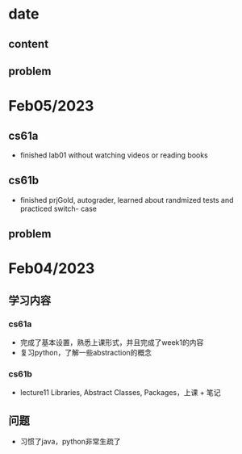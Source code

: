 # date
## content 
## problem
# Feb05/2023
## cs61a
* finished lab01 without watching videos or reading books
## cs61b
* finished prjGold, autograder, learned about randmized tests and practiced switch- case  
## problem

# Feb04/2023
## 学习内容
### cs61a
* 完成了基本设置，熟悉上课形式，并且完成了week1的内容
* 复习python，了解一些abstraction的概念
### cs61b
* lecture11 Libraries, Abstract Classes, Packages，上课 + 笔记 

## 问题
* 习惯了java，python非常生疏了

